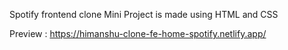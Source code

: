 Spotify frontend clone Mini Project is made using HTML and CSS

Preview :
https://himanshu-clone-fe-home-spotify.netlify.app/
